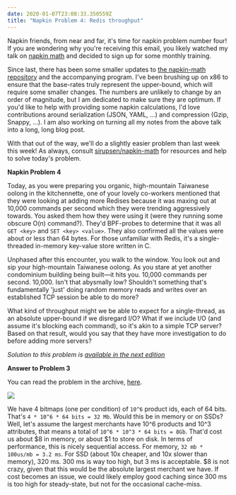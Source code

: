 ```yaml
---
date: 2020-01-07T23:08:33.350559Z
title: "Napkin Problem 4: Redis throughput"
---
```


Napkin friends, from near and far, it's time for napkin problem number four! If you are wondering why you're receiving this email, you likely watched my talk on [napkin math](https://www.youtube.com/watch?v=IxkSlnrRFqc) and decided to sign up for some monthly training.

Since last, there has been some smaller updates to [the napkin-math repository](https://github.com/sirupsen/napkin-math) and the accompanying program. I've been brushing up on x86 to ensure that the base-rates truly represent the upper-bound, which will require some smaller changes. The numbers are unlikely to change by an order of magnitude, but I am dedicated to make sure they are optimum. If you'd like to help with providing some napkin calculations, I'd love contributions around serialization (JSON, YAML, ...) and compression (Gzip, Snappy, ...). I am also working on turning all my notes from the above talk into a long, long blog post.

With that out of the way, we'll do a slightly easier problem than last week this week! As always, consult [sirupsen/napkin-math](https://github.com/sirupsen/napkin-math) for resources and help to solve today's problem.

**Napkin Problem 4**

Today, as you were preparing you organic, high-mountain Taiwanese oolong in the kitchennette, one of your lovely co-workers mentioned that they were looking at adding more Redises because it was maxing out at 10,000 commands per second which they were trending aggressively towards. You asked them how they were using it (were they running some obscure O(n) command?). They'd BPF-probes to determine that it was all `GET <key>` and `SET <key> <value>`. They also confirmed all the values were about or less than 64 bytes. For those unfamiliar with Redis, it's a single-threaded in-memory key-value store written in C.

Unphased after this encounter, you walk to the window. You look out and sip your high-mountain Taiwanese oolong. As you stare at yet another condominium building being built—it hits you. 10,000 commands per second. 10,000. Isn't that abysmally low? Shouldn't something that's fundamentally 'just' doing random memory reads and writes over an established TCP session be able to do more?

What kind of throughput might we be able to expect for a single-thread, as an absolute upper-bound if we disregard I/O? What if we include I/O (and assume it's blocking each command), so it's akin to a simple TCP server? Based on that result, would you say that they have more investigation to do before adding more servers?

_Solution to this problem is [available in the next edition](/napkin/problem-5/)_

**Answer to Problem 3**

You can read the problem in the archive, [here](https://buttondown.email/computer-napkins/archive/16a42790-e498-4804-8e17-769ff3a30d34).

 ![](/static/images/2042e909-962a-48d6-b1e5-a7e03c6f7092.png)  

We have 4 bitmaps (one per condition) of `10^6` product ids, each of 64 bits. That's `4 * 10^6 * 64 bits = 32 Mb`. Would this be in memory or on SSDs? Well, let's assume the largest merchants have 10^6 products and 10^3 attributes, that means a total of `10^6 * 10^3 * 64 bits = 8Gb`. That'd cost us about $8 in memory, or about $1 to store on disk. In terms of performance, this is nicely sequential access. For memory, `32 mb * 100us/mb = 3.2 ms`. For SSD (about 10x cheaper, and 10x slower than memory), 320 ms. 300 ms is way too high, but 3 ms is acceptable. $8 is not crazy, given that this would be the absolute largest merchant we have. If cost becomes an issue, we could likely employ good caching since 300 ms is too high for steady-state, but not for the occasional cache-miss.
